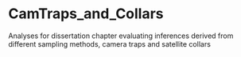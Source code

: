 # CamTraps_and_Collars
Analyses for dissertation chapter evaluating inferences derived from different sampling methods, camera traps and satellite collars
